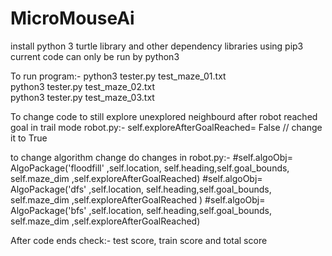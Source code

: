 # MicroMouseAi 


install python 3 turtle library and other dependency libraries using pip3 
current code can only be run by python3 
 
To run program:-
python3 tester.py test_maze_01.txt  
python3 tester.py test_maze_02.txt  
python3 tester.py test_maze_03.txt  



To change code to still explore unexplored neighbourd after robot reached goal in trail mode 
robot.py:- 
self.exploreAfterGoalReached= False // change it to True



to change algorithm change do changes in 
robot.py:- 
 #self.algoObj=  AlgoPackage('floodfill' ,self.location, self.heading,self.goal_bounds, self.maze_dim ,self.exploreAfterGoalReached) 
 #self.algoObj=  AlgoPackage('dfs' ,self.location, self.heading,self.goal_bounds, self.maze_dim ,self.exploreAfterGoalReached ) 
 #self.algoObj=  AlgoPackage('bfs' ,self.location, self.heading,self.goal_bounds, self.maze_dim ,self.exploreAfterGoalReached) 


After code ends check:-
test score, train score and total score